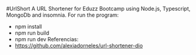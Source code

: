 #UrlShort
 A URL Shortener for Eduzz Bootcamp using Node.js, Typescript, MongoDb and insomnia. For run the program:
* npm install
* npm run build
* npm run dev
 Referencias:
* https://github.com/alexiadorneles/url-shortener-dio
 
